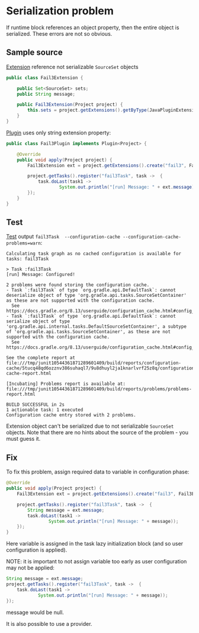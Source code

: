 # Serialization problem

If runtime block references an object property, then the entire object is serialized.
These errors are not so obvious.

## Sample source

[Extension](Fail3Extension.java) reference not serializable `SourceSet` objects

```java
public class Fail3Extension {

    public Set<SourceSet> sets;
    public String message;

    public Fail3Extension(Project project) {
        this.sets = project.getExtensions().getByType(JavaPluginExtension.class).getSourceSets();
    }
}
```

[Plugin](Fail3Plugin.java) uses only string extension property:

```java
public class Fail3Plugin implements Plugin<Project> {

    @Override
    public void apply(Project project) {
        Fail3Extension ext = project.getExtensions().create("fail3", Fail3Extension.class, project);

        project.getTasks().register("fail3Task", task ->  {
            task.doLast(task1 ->
                    System.out.println("[run] Message: " + ext.message));
        });
    }
}
```

## Test

[Test](/src/test/java/ru/vyarus/gradle/plugin/fails/fail3/Fail3PluginKitTest.java)
output `fail3Task  --configuration-cache --configuration-cache-problems=warn`:

```
Calculating task graph as no cached configuration is available for tasks: fail3Task

> Task :fail3Task
[run] Message: Configured!

2 problems were found storing the configuration cache.
- Task `:fail3Task` of type `org.gradle.api.DefaultTask`: cannot deserialize object of type 'org.gradle.api.tasks.SourceSetContainer' as these are not supported with the configuration cache.
  See https://docs.gradle.org/8.13/userguide/configuration_cache.html#config_cache:requirements:disallowed_types
- Task `:fail3Task` of type `org.gradle.api.DefaultTask`: cannot serialize object of type 'org.gradle.api.internal.tasks.DefaultSourceSetContainer', a subtype of 'org.gradle.api.tasks.SourceSetContainer', as these are not supported with the configuration cache.
  See https://docs.gradle.org/8.13/userguide/configuration_cache.html#config_cache:requirements:disallowed_types

See the complete report at file:///tmp/junit10544361871289601409/build/reports/configuration-cache/5tucq48qd6ozznv386suhaql7/9u8dhuyl2ja1knarlvrf25z8q/configuration-cache-report.html

[Incubating] Problems report is available at: file:///tmp/junit10544361871289601409/build/reports/problems/problems-report.html

BUILD SUCCESSFUL in 2s
1 actionable task: 1 executed
Configuration cache entry stored with 2 problems.
```

Extension object can't be serialized due to not serializable `SourceSet` objects. 
Note that there are no hints about the source of the problem - you must guess it.

## Fix

To fix this problem, assign required data to variable in configuration phase:

```java
@Override
public void apply(Project project) {
    Fail3Extension ext = project.getExtensions().create("fail3", Fail3Extension.class, project);

    project.getTasks().register("fail3Task", task ->  {
        String message = ext.message;
        task.doLast(task1 ->
                System.out.println("[run] Message: " + message));
    });
}
```

Here variable is assigned in the task lazy initialization block (and so user configuration is applied).


NOTE: it is important to not assign variable too early as user configuration may not be applied:

```java
String message = ext.message;
project.getTasks().register("fail3Task", task ->  {
    task.doLast(task1 ->
            System.out.println("[run] Message: " + message));
});
```

message would be null.

It is also possible to use a provider.
